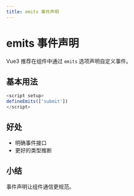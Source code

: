 ```yaml
---
title: emits 事件声明
---
```


# emits 事件声明

Vue3 推荐在组件中通过 `emits` 选项声明自定义事件。

## 基本用法

```js
<script setup>
defineEmits(['submit'])
</script>
```

## 好处
- 明确事件接口
- 更好的类型推断

## 小结
事件声明让组件通信更规范。 